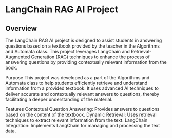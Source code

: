 # LangChain RAG AI Project
## Overview
The LangChain RAG AI project is designed to assist students in answering questions based on a textbook provided by the teacher in the Algorithms and Automata class. This project leverages LangChain and Retrieval-Augmented Generation (RAG) techniques to enhance the process of answering questions by providing contextually relevant information from the book.

Purpose
This project was developed as a part of the Algorithms and Automata class to help students efficiently retrieve and understand information from a provided textbook. It uses advanced AI techniques to deliver accurate and contextually relevant answers to questions, thereby facilitating a deeper understanding of the material.

Features
Contextual Question Answering: Provides answers to questions based on the content of the textbook.
Dynamic Retrieval: Uses retrieval techniques to extract relevant information from the text.
LangChain Integration: Implements LangChain for managing and processing the text data.
